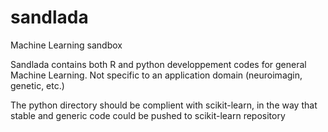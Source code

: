 sandlada
========

Machine Learning sandbox

Sandlada contains both R and python developpement codes for general Machine Learning. Not specific to an application domain (neuroimagin, genetic, etc.) 

The python directory should be complient with scikit-learn, in the way that stable and generic code could be pushed to scikit-learn repository
